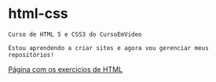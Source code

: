 # html-css
    Curso de HTML 5 e CSS3 do CursoEmVideo

    Estou aprendendo a criar sites e agora vou gerenciar meus repositórios!

<a href="https://ramonsds.github.io/html-css/">Página com os exercicios de HTML</a>